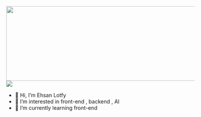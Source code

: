 <a href="https://github.com/devxb/gitanimals">
  <img src="https://render.gitanimals.org/lines/Eh3anLo?pet-id=1" width="600" height="200"/>
</a>

<a href="https://github.com/devxb/gitanimals">
  <img src="https://render.gitanimals.org/farms/Eh3anLo"/>
</a>

- 👋 Hi, I’m Ehsan Lotfy
- 👀 I’m interested in front-end , backend , AI
- 🌱 I’m currently learning front-end

